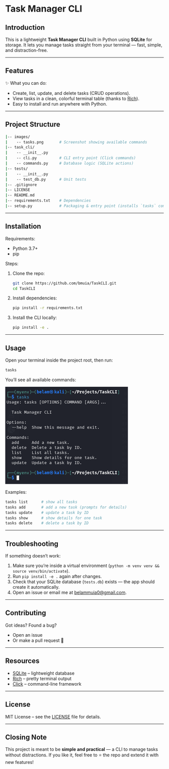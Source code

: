 # Task Manager CLI

## Introduction

This is a lightweight **Task Manager CLI** built in Python using **SQLite** for storage.
It lets you manage tasks straight from your terminal — fast, simple, and distraction-free.

---

## Features

✨ What you can do:

* Create, list, update, and delete tasks (CRUD operations).
* View tasks in a clean, colorful terminal table (thanks to [Rich](https://rich.readthedocs.io/)).
* Easy to install and run anywhere with Python.

---

## Project Structure

```bash
|-- images/
|    -- tasks.png       # Screenshot showing available commands
|-- task_cli/
|    -- __init__.py
|    -- cli.py          # CLI entry point (Click commands)
|    -- commands.py     # Database logic (SQLite actions)
|-- tests/
|    -- __init__.py
|    -- test_db.py      # Unit tests
|-- .gitignore
|-- LICENSE
|-- README.md
|-- requirements.txt    # Dependencies
|-- setup.py            # Packaging & entry point (installs `tasks` command)
```

---

## Installation

Requirements:

* Python 3.7+
* pip

Steps:

1. Clone the repo:

   ```bash
   git clone https://github.com/bmuia/TaskCLI.git
   cd TaskCLI
   ```

2. Install dependencies:

   ```bash
   pip install -r requirements.txt
   ```

3. Install the CLI locally:

   ```bash
   pip install -e .
   ```

---

## Usage

Open your terminal inside the project root, then run:

```bash
tasks
```

You’ll see all available commands:

![Screenshot](images/tasks.png)

Examples:

```bash
tasks list      # show all tasks
tasks add       # add a new task (prompts for details)
tasks update    # update a task by ID
tasks show      # show details for one task
tasks delete    # delete a task by ID
```

---

## Troubleshooting

If something doesn’t work:

1. Make sure you’re inside a virtual environment (`python -m venv venv && source venv/bin/activate`).
2. Run `pip install -e .` again after changes.
3. Check that your SQLite database (`tests.db`) exists — the app should create it automatically.
4. Open an issue or email me at [belammuia0@gmail.com](mailto:belammuia0@gmail.com).

---

## Contributing

Got ideas? Found a bug?

* Open an issue
* Or make a pull request 🚀

---

## Resources

* [SQLite](https://www.sqlitetutorial.net/) – lightweight database
* [Rich](https://rich.readthedocs.io/) – pretty terminal output
* [Click](https://click.palletsprojects.com/) – command-line framework

---

## License

MIT License – see the [LICENSE](LICENSE) file for details.

---

## Closing Note

This project is meant to be **simple and practical** — a CLI to manage tasks without distractions.
If you like it, feel free to ⭐ the repo and extend it with new features!
